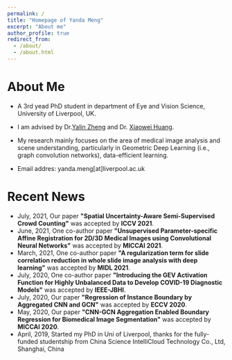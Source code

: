 ```yaml
---
permalink: /
title: "Homepage of Yanda Meng"
excerpt: "About me"
author_profile: true
redirect_from: 
  - /about/
  - /about.html
---
```


About Me
====

+ A 3rd yead PhD student in department of Eye  and Vision Science, University of Liverpool, UK.  

+ I am advised by Dr.[Yalin Zheng](https://www.liverpool.ac.uk/life-course-and-medical-sciences/staff/yalin-zheng/) and Dr. [Xiaowei Huang](https://cgi.csc.liv.ac.uk/~xiaowei/).

+ My research mainly focuses on the area of medical image analysis and scene understanding, particularly in Geometric Deep Learning (i.e., graph convolution networks), data-efficient learning.

+ Email addres: yanda.meng[at]liverpool.ac.uk


Recent News
===
+ July, 2021, Our paper **"Spatial Uncertainty-Aware Semi-Supervised Crowd Counting"** was accepted by **ICCV 2021**.
+ June, 2021, One co-author paper **"Unsupervised Parameter-specific Affine Registration for 2D/3D Medical Images using Convolutional Neural Networks"** was accepted by **MICCAI 2021**.
+ March, 2021, One co-author paper **"A regularization term for slide correlation reduction in whole slide image analysis with deep learning"** was accepted by **MIDL 2021**.
+ July, 2020, One co-author paper **"Introducing the GEV Activation Function for Highly Unbalanced Data to Develop COVID-19 Diagnostic Models"** was accepted by **IEEE-JBHI**.
+ July, 2020, Our paper **"Regression of Instance Boundary by Aggregated CNN and GCN"** was accepted by **ECCV 2020**.
+ May, 2020, Our paper **"CNN-GCN Aggregation Enabled Boundary Regression for Biomedical Image Segmentation"** was accepted by **MICCAI 2020**.
+ April, 2019, Started my PhD in Uni of Liverpool, thanks for the fully-funded studentship from China Science IntelliCloud Technology Co., Ltd, Shanghai, China








